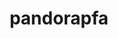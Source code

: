 ---
title: "pandorapfa"
layout: cache
categories: [package, develop-2025-06-01]
meta: {"compilers": ["none"], "num_specs": 1, "num_specs_by_stack": {"hep": 1, "root": 1}, "oss": ["ubuntu22.04"], "platforms": ["linux"], "stacks": ["hep", "root"], "targets": ["x86_64_v3"], "versions": ["4.11.2"]}
spec_details: [{"compiler": "none", "hash": "v2kgzm6zavxeigvh6xu36w6grtouof37", "os": "ubuntu22.04", "platform": "linux", "size": "-", "stacks": ["hep", "root"], "target": "x86_64_v3", "variants": ["build_system=generic"], "versions": ["4.11.2"]}]
---